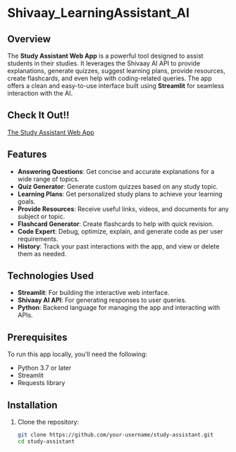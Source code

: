 # Shivaay_LearningAssistant_AI

## Overview
The **Study Assistant Web App** is a powerful tool designed to assist students in their studies. It leverages the Shivaay AI API to provide explanations, generate quizzes, suggest learning plans, provide resources, create flashcards, and even help with coding-related queries. The app offers a clean and easy-to-use interface built using **Streamlit** for seamless interaction with the AI.

## Check It Out!!
[The Study Assistant Web App](https://study-assistant-ai-yashgupta67.streamlit.app/)

## Features
- **Answering Questions**: Get concise and accurate explanations for a wide range of topics.
- **Quiz Generator**: Generate custom quizzes based on any study topic.
- **Learning Plans**: Get personalized study plans to achieve your learning goals.
- **Provide Resources**: Receive useful links, videos, and documents for any subject or topic.
- **Flashcard Generator**: Create flashcards to help with quick revision.
- **Code Expert**: Debug, optimize, explain, and generate code as per user requirements.
- **History**: Track your past interactions with the app, and view or delete them as needed.

## Technologies Used
- **Streamlit**: For building the interactive web interface.
- **Shivaay AI API**: For generating responses to user queries.
- **Python**: Backend language for managing the app and interacting with APIs.

## Prerequisites
To run this app locally, you'll need the following:
- Python 3.7 or later
- Streamlit
- Requests library

## Installation

1. Clone the repository:
   ```bash
   git clone https://github.com/your-username/study-assistant.git
   cd study-assistant

